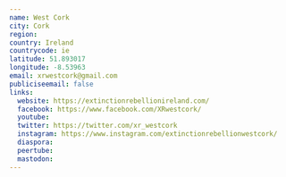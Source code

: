 ```yaml
---
name: West Cork
city: Cork
region:
country: Ireland
countrycode: ie
latitude: 51.893017
longitude: -8.53963
email: xrwestcork@gmail.com
publiciseemail: false
links:
  website: https://extinctionrebellionireland.com/
  facebook: https://www.facebook.com/XRwestcork/
  youtube:
  twitter: https://twitter.com/xr_westcork
  instagram: https://www.instagram.com/extinctionrebellionwestcork/
  diaspora:
  peertube:
  mastodon:
---
```

